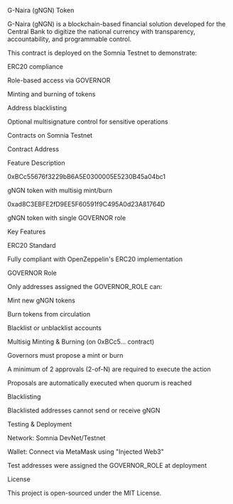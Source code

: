G-Naira (gNGN) Token

G-Naira (gNGN) is a blockchain-based financial solution developed for the Central Bank to digitize the national currency with transparency, accountability, and programmable control.

This contract is deployed on the Somnia Testnet to demonstrate:

ERC20 compliance

Role-based access via GOVERNOR

Minting and burning of tokens

Address blacklisting

Optional multisignature control for sensitive operations

Contracts on Somnia Testnet

Contract Address

Feature Description

0xBCc55676f3229bB6A5E0300005E5230B45a04bc1

 gNGN token with multisig mint/burn

0xad8C3EBFE2fD9EE5F60591f9C495A0d23A81764D

 gNGN token with single GOVERNOR role

Key Features

ERC20 Standard

Fully compliant with OpenZeppelin's ERC20 implementation

GOVERNOR Role

Only addresses assigned the GOVERNOR_ROLE can:

Mint new gNGN tokens

Burn tokens from circulation

Blacklist or unblacklist accounts

Multisig Minting & Burning (on 0xBCc5... contract)

Governors must propose a mint or burn

A minimum of 2 approvals (2-of-N) are required to execute the action

Proposals are automatically executed when quorum is reached

Blacklisting

Blacklisted addresses cannot send or receive gNGN

 Testing & Deployment

Network: Somnia DevNet/Testnet

Wallet: Connect via MetaMask using "Injected Web3"

Test addresses were assigned the GOVERNOR_ROLE at deployment

  License

This project is open-sourced under the MIT License.


